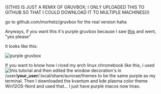 <!--p align="center"><img src="http://svgur.com/i/3Dp.svg"></p-->

(((THIS IS JUST A REMIX OF GRUVBOX; I ONLY UPLOADED THIS TO GITHUB SO THAT I COULD DOWNLOAD IT TO MULTIPLE MACHINES)))

go to github.com/morhetz/gruvbox for the real version haha

Anyways, if you want this it's purple gruvbox because I saw [this](https://www.reddit.com/r/unixporn/comments/13nkf2z/oc_openbsd_autorice_script_in_perl/) and went, "yes please"


It looks like this:

![purple gruvbox](https://github.com/Sonrile/purpbox/assets/122113812/5c80a6c5-a488-47ad-86aa-e9459eaefb0f)

If you want to know how i riced my arch linux chromebook like this, i used ![this](https://www.youtube.com/watch?v=DX_gQTQLUZc)
tutorial and then edited the window decoration's in /user/**your_user**/.local/share/aurorae/themes to be the same purple as my terminal. Then I downloaded the kvantum and kde plasma color theme Win12OS-Nord and used that... I just have purple macos now lmao.

